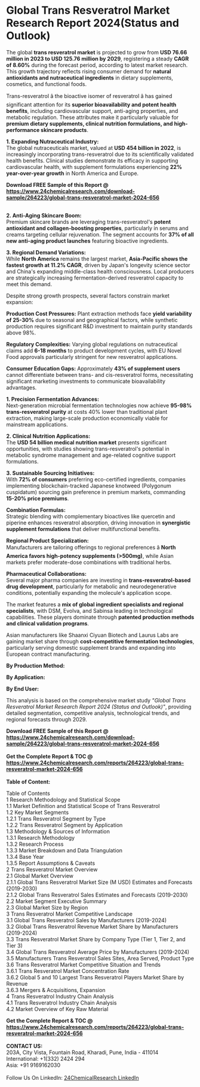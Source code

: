 <h1>Global Trans Resveratrol Market Research Report 2024(Status and Outlook)</h1><p>The global <strong>trans resveratrol market</strong> is projected to grow from <strong>USD 76.66 million in 2023 to USD 125.76 million by 2029</strong>, registering a steady <strong>CAGR of 8.60%</strong> during the forecast period, according to latest market research. This growth trajectory reflects rising consumer demand for <strong>natural antioxidants and nutraceutical ingredients</strong> in dietary supplements, cosmetics, and functional foods.</p><p>Trans-resveratrol â the bioactive isomer of resveratrol â has gained significant attention for its <strong>superior bioavailability and potent health benefits</strong>, including cardiovascular support, anti-aging properties, and metabolic regulation. These attributes make it particularly valuable for <strong>premium dietary supplements, clinical nutrition formulations, and high-performance skincare products</strong>.</p><p><strong>1. Expanding Nutraceutical Industry:</strong><br>
The global nutraceuticals market, valued at <strong>USD 454 billion in 2022</strong>, is increasingly incorporating trans-resveratrol due to its scientifically validated health benefits. Clinical studies demonstrate its efficacy in supporting cardiovascular health, with supplement formulations experiencing <strong>22% year-over-year growth</strong> in North America and Europe.</p><div><b>Download FREE Sample of this Report @ 
            <a href="https://www.24chemicalresearch.com/download-sample/264223/global-trans-resveratrol-market-2024-656">
            https://www.24chemicalresearch.com/download-sample/264223/global-trans-resveratrol-market-2024-656</a></b></div><br><p><strong>2. Anti-Aging Skincare Boom:</strong><br>
Premium skincare brands are leveraging trans-resveratrol's <strong>potent antioxidant and collagen-boosting properties</strong>, particularly in serums and creams targeting cellular rejuvenation. The segment accounts for <strong>37% of all new anti-aging product launches</strong> featuring bioactive ingredients.</p><p><strong>3. Regional Demand Variations:</strong><br>
While <strong>North America</strong> remains the largest market, <strong>Asia-Pacific shows the fastest growth at 11.2% CAGR</strong>, driven by Japan's longevity science sector and China's expanding middle-class health consciousness. Local producers are strategically increasing fermentation-derived resveratrol capacity to meet this demand.</p><p>Despite strong growth prospects, several factors constrain market expansion:</p><p><strong>Production Cost Pressures:</strong> Plant extraction methods face <strong>yield variability of 25-30%</strong> due to seasonal and geographical factors, while synthetic production requires significant R&amp;D investment to maintain purity standards above 98%.</p><p><strong>Regulatory Complexities:</strong> Varying global regulations on nutraceutical claims add <strong>6-18 months</strong> to product development cycles, with EU Novel Food approvals particularly stringent for new resveratrol applications.</p><p><strong>Consumer Education Gaps:</strong> Approximately <strong>43% of supplement users</strong> cannot differentiate between trans- and cis-resveratrol forms, necessitating significant marketing investments to communicate bioavailability advantages.</p><p><strong>1. Precision Fermentation Advances:</strong><br>
Next-generation microbial fermentation technologies now achieve <strong>95-98% trans-resveratrol purity</strong> at costs 40% lower than traditional plant extraction, making large-scale production economically viable for mainstream applications.</p><p><strong>2. Clinical Nutrition Applications:</strong><br>
The <strong>USD 54 billion medical nutrition market</strong> presents significant opportunities, with studies showing trans-resveratrol's potential in metabolic syndrome management and age-related cognitive support formulations.</p><p><strong>3. Sustainable Sourcing Initiatives:</strong><br>
With <strong>72% of consumers</strong> preferring eco-certified ingredients, companies implementing blockchain-tracked Japanese knotweed (Polygonum cuspidatum) sourcing gain preference in premium markets, commanding <strong>15-20% price premiums</strong>.</p><p><strong>Combination Formulas:</strong><br>
	Strategic blending with complementary bioactives like quercetin and piperine enhances resveratrol absorption, driving innovation in <strong>synergistic supplement formulations</strong> that deliver multifunctional benefits.</p><p><strong>Regional Product Specialization:</strong><br>
	Manufacturers are tailoring offerings to regional preferences â <strong>North America favors high-potency supplements (&gt;500mg)</strong>, while Asian markets prefer moderate-dose combinations with traditional herbs.</p><p><strong>Pharmaceutical Collaborations:</strong><br>
	Several major pharma companies are investing in <strong>trans-resveratrol-based drug development</strong>, particularly for metabolic and neurodegenerative conditions, potentially expanding the molecule's application scope.</p><p>The market features a <strong>mix of global ingredient specialists and regional specialists</strong>, with DSM, Evolva, and Sabinsa leading in technological capabilities. These players dominate through <strong>patented production methods and clinical validation programs</strong>.</p><p>Asian manufacturers like Shaanxi Ciyuan Biotech and Laurus Labs are gaining market share through <strong>cost-competitive fermentation technologies</strong>, particularly serving domestic supplement brands and expanding into European contract manufacturing.</p><p><strong>By Production Method:</strong></p><p><strong>By Application:</strong></p><p><strong>By End User:</strong></p><p>This analysis is based on the comprehensive market study <em>"Global Trans Resveratrol Market Research Report 2024 (Status and Outlook)"</em>, providing detailed segmentation, competitive analysis, technological trends, and regional forecasts through 2029.</p><div><b>Download FREE Sample of this Report @ 
            <a href="https://www.24chemicalresearch.com/download-sample/264223/global-trans-resveratrol-market-2024-656">
            https://www.24chemicalresearch.com/download-sample/264223/global-trans-resveratrol-market-2024-656</a></b></div><br><div><b>Get the Complete Report & TOC @ 
            <a href="https://www.24chemicalresearch.com/reports/264223/global-trans-resveratrol-market-2024-656">
            https://www.24chemicalresearch.com/reports/264223/global-trans-resveratrol-market-2024-656</a></b></div><br>
            <b>Table of Content:</b><p>Table of Contents<br />
1 Research Methodology and Statistical Scope<br />
1.1 Market Definition and Statistical Scope of Trans Resveratrol<br />
1.2 Key Market Segments<br />
1.2.1 Trans Resveratrol Segment by Type<br />
1.2.2 Trans Resveratrol Segment by Application<br />
1.3 Methodology & Sources of Information<br />
1.3.1 Research Methodology<br />
1.3.2 Research Process<br />
1.3.3 Market Breakdown and Data Triangulation<br />
1.3.4 Base Year<br />
1.3.5 Report Assumptions & Caveats<br />
2 Trans Resveratrol Market Overview<br />
2.1 Global Market Overview<br />
2.1.1 Global Trans Resveratrol Market Size (M USD) Estimates and Forecasts (2019-2030)<br />
2.1.2 Global Trans Resveratrol Sales Estimates and Forecasts (2019-2030)<br />
2.2 Market Segment Executive Summary<br />
2.3 Global Market Size by Region<br />
3 Trans Resveratrol Market Competitive Landscape<br />
3.1 Global Trans Resveratrol Sales by Manufacturers (2019-2024)<br />
3.2 Global Trans Resveratrol Revenue Market Share by Manufacturers (2019-2024)<br />
3.3 Trans Resveratrol Market Share by Company Type (Tier 1, Tier 2, and Tier 3)<br />
3.4 Global Trans Resveratrol Average Price by Manufacturers (2019-2024)<br />
3.5 Manufacturers Trans Resveratrol Sales Sites, Area Served, Product Type<br />
3.6 Trans Resveratrol Market Competitive Situation and Trends<br />
3.6.1 Trans Resveratrol Market Concentration Rate<br />
3.6.2 Global 5 and 10 Largest Trans Resveratrol Players Market Share by Revenue<br />
3.6.3 Mergers & Acquisitions, Expansion<br />
4 Trans Resveratrol Industry Chain Analysis<br />
4.1 Trans Resveratrol Industry Chain Analysis<br />
4.2 Market Overview of Key Raw Material</p><div><b>Get the Complete Report & TOC @ 
            <a href="https://www.24chemicalresearch.com/reports/264223/global-trans-resveratrol-market-2024-656">
            https://www.24chemicalresearch.com/reports/264223/global-trans-resveratrol-market-2024-656</a></b></div><br><b>CONTACT US:</b><br>
            203A, City Vista, Fountain Road, Kharadi, Pune, India - 411014<br>
            International: +1(332) 2424 294<br>
            Asia: +91 9169162030 <br><br>
            Follow Us On LinkedIn: <a href="https://www.linkedin.com/company/24chemicalresearch/">24ChemicalResearch LinkedIn</a>